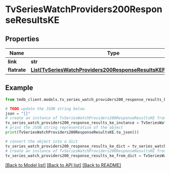 # TvSeriesWatchProviders200ResponseResultsKE


## Properties

Name | Type | Description | Notes
------------ | ------------- | ------------- | -------------
**link** | **str** |  | [optional] 
**flatrate** | [**List[TvSeriesWatchProviders200ResponseResultsKEFlatrateInner]**](TvSeriesWatchProviders200ResponseResultsKEFlatrateInner.md) |  | [optional] 

## Example

```python
from tmdb_client.models.tv_series_watch_providers200_response_results_ke import TvSeriesWatchProviders200ResponseResultsKE

# TODO update the JSON string below
json = "{}"
# create an instance of TvSeriesWatchProviders200ResponseResultsKE from a JSON string
tv_series_watch_providers200_response_results_ke_instance = TvSeriesWatchProviders200ResponseResultsKE.from_json(json)
# print the JSON string representation of the object
print(TvSeriesWatchProviders200ResponseResultsKE.to_json())

# convert the object into a dict
tv_series_watch_providers200_response_results_ke_dict = tv_series_watch_providers200_response_results_ke_instance.to_dict()
# create an instance of TvSeriesWatchProviders200ResponseResultsKE from a dict
tv_series_watch_providers200_response_results_ke_from_dict = TvSeriesWatchProviders200ResponseResultsKE.from_dict(tv_series_watch_providers200_response_results_ke_dict)
```
[[Back to Model list]](../README.md#documentation-for-models) [[Back to API list]](../README.md#documentation-for-api-endpoints) [[Back to README]](../README.md)


